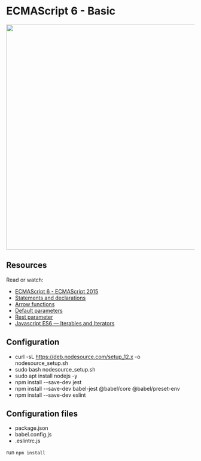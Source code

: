 # ECMAScript 6 - Basic
<img src="https://media.sitepen.com/blog-images/2016/04/es6_symbols_header-1-1024x672.png" width="600px"/>

## Resources
Read or watch:

* [ECMAScript 6 - ECMAScript 2015]()
* [Statements and declarations]()
* [Arrow functions]()
* [Default parameters]()
* [Rest parameter]()
* [Javascript ES6 — Iterables and Iterators]()

## Configuration
- curl -sL https://deb.nodesource.com/setup_12.x -o nodesource_setup.sh
- sudo bash nodesource_setup.sh
- sudo apt install nodejs -y
- npm install --save-dev jest
- npm install --save-dev babel-jest @babel/core @babel/preset-env
- npm install --save-dev eslint

## Configuration files
- package.json
- babel.config.js
- .eslintrc.js

run `npm install`
